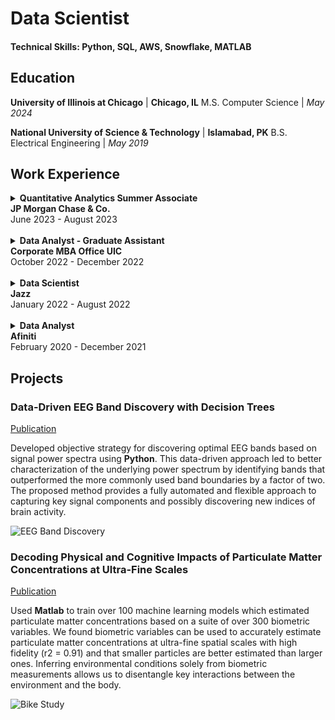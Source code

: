 # Data Scientist

#### Technical Skills: Python, SQL, AWS, Snowflake, MATLAB

## Education

**University of Illinois at Chicago** | **Chicago, IL**
M.S. Computer Science	| _May 2024_

**National University of Science & Technology** | **Islamabad, PK**
B.S. Electrical Engineering	| _May 2019_

## Work Experience

<details>
  <summary><strong>Quantitative Analytics Summer Associate</strong><br><strong>JP Morgan Chase & Co.</strong><br>June 2023 - August 2023</summary>
  <ul>
    <li>Applied statistical methodologies under the Model Risk team to identify and mitigate biases in financial models.</li>
    <li>Partnered with model reviewers to enhance predictive models, optimizing risk management strategies.</li>
    <li>Leveraged game theory and classification models in Python for model explainability and feature extraction, improving predictive accuracy.</li>
  </ul>
</details>

<br>

<details>
  <summary><strong>Data Analyst - Graduate Assistant</strong><br><strong>Corporate MBA Office UIC</strong><br>October 2022 - December 2022</summary>
  <ul>
    <li>Implemented ETL process to ingest financial stock market data of 10 geographical zones from WRDS.</li>
    <li>Automated synchronization of data using Spark, distributing data processing on large streaming datasets.</li>
    <li>Extracted and refined raw datasets from SQL database into optimized versions for improved comprehension and actionable reporting.</li>
    <li>Documented architecture, workflows, and dependencies of ETL process.</li>
  </ul>
</details>

<br>

<details>
  <summary><strong>Data Scientist</strong><br><strong>Jazz</strong><br>January 2022 - August 2022</summary>
  <ul>
    <li>Developed ML models for churn prediction, campaign success, customer segmentation, and target marketing, driving actionable insights.</li>
    <li>Automated ad-hoc reporting using SQL, Python, and Apache Spark, reducing analysis time and supporting multiple business functions.</li>
    <li>Leveraged PySpark to extract and analyze large datasets, enhancing data-driven decision-making.</li>
    <li>Collaborated with cross-functional teams to deliver descriptive and prescriptive analytics, aligning with business objectives.</li>
  </ul>
</details>

<br>

<details>
  <summary><strong>Data Analyst</strong><br><strong>Afiniti</strong><br>February 2020 - December 2021</summary>
  <ul>
    <li>Proactively examined real-time data and conducted in-depth root cause analyses of production issues using SQL and monitoring tools, for strategic enhancements to the AI model.</li>
    <li>Implemented hierarchical models, leveraging customer/agent attributes and historical interaction data at multiple levels, to aid Afiniti in improved pairing leading to caller satisfaction, agent productivity, and call center performance.</li>
    <li>Developed statistical models leveraging the STAN framework to construct agent and caller profiles, intelligently pairing agents with callers, resulting in a maximum success rate.</li>
    <li>Elevated operational performance through the implementation of Grafana dashboards.</li>
    <li>Developed production support workflow processes for Afiniti’s product, Afiniti Airo.</li>
  </ul>
</details>


## Projects
### Data-Driven EEG Band Discovery with Decision Trees
[Publication](https://www.mdpi.com/1424-8220/22/8/3048)

Developed objective strategy for discovering optimal EEG bands based on signal power spectra using **Python**. This data-driven approach led to better characterization of the underlying power spectrum by identifying bands that outperformed the more commonly used band boundaries by a factor of two. The proposed method provides a fully automated and flexible approach to capturing key signal components and possibly discovering new indices of brain activity.

![EEG Band Discovery](/assets/img/eeg_band_discovery.jpeg)

### Decoding Physical and Cognitive Impacts of Particulate Matter Concentrations at Ultra-Fine Scales
[Publication](https://www.mdpi.com/1424-8220/22/11/4240)

Used **Matlab** to train over 100 machine learning models which estimated particulate matter concentrations based on a suite of over 300 biometric variables. We found biometric variables can be used to accurately estimate particulate matter concentrations at ultra-fine spatial scales with high fidelity (r2 = 0.91) and that smaller particles are better estimated than larger ones. Inferring environmental conditions solely from biometric measurements allows us to disentangle key interactions between the environment and the body.

![Bike Study](/assets/img/bike_study.jpeg)

